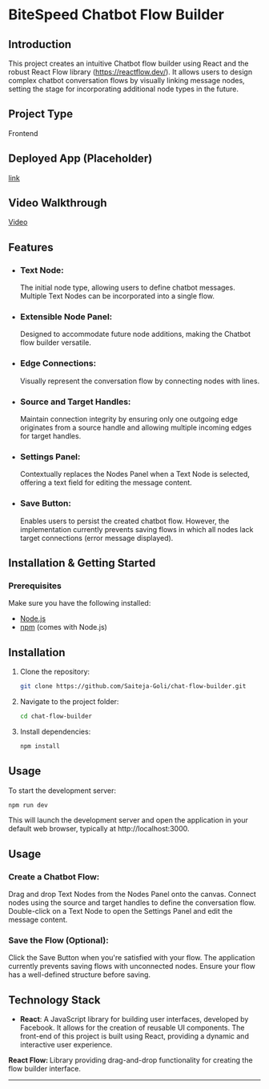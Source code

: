 # BiteSpeed Chatbot Flow Builder

## Introduction

This project creates an intuitive Chatbot flow builder using React and the robust React Flow library (https://reactflow.dev/). It allows users to design complex chatbot conversation flows by visually linking message nodes, setting the stage for incorporating additional node types in the future.

## Project Type

  Frontend

## Deployed App (Placeholder)
[link](https://chat-flow-builder-three.vercel.app/)


## Video Walkthrough

[Video](https://drive.google.com/file/d/1kYtW8FRRbfFhShZMKedi8A-ngxnJqDpL/view?usp=sharing)


## Features

- ### Text Node:
     The initial node type, allowing users to define chatbot messages. Multiple Text Nodes can be incorporated into a single flow.
- ### Extensible Node Panel: 
     Designed to accommodate future node additions, making the Chatbot flow builder versatile.
- ### Edge Connections: 
     Visually represent the conversation flow by connecting nodes with lines.
- ### Source and Target Handles: 
     Maintain connection integrity by ensuring only one outgoing edge originates from a source handle and allowing multiple incoming edges for target handles.
- ### Settings Panel: 
     Contextually replaces the Nodes Panel when a Text Node is selected, offering a text field for editing the message content.
- ### Save Button: 
     Enables users to persist the created chatbot flow. However, the implementation currently prevents saving flows in which all nodes lack target connections (error message displayed).
     
## Installation & Getting Started
### Prerequisites

Make sure you have the following installed:

- [Node.js](https://nodejs.org/)
- [npm](https://www.npmjs.com/) (comes with Node.js)

## Installation

1. Clone the repository:

   ```bash
   git clone https://github.com/Saiteja-Goli/chat-flow-builder.git
   ```

2. Navigate to the project folder:

   ```bash
   cd chat-flow-builder
   ```

3. Install dependencies:

   ```bash
   npm install
   ```

## Usage

To start the development server:

```bash
npm run dev
```
This will launch the development server and open the application in your default web browser, typically at http://localhost:3000.


## Usage

### Create a Chatbot Flow:
Drag and drop Text Nodes from the Nodes Panel onto the canvas.
Connect nodes using the source and target handles to define the conversation flow.
Double-click on a Text Node to open the Settings Panel and edit the message content.
### Save the Flow (Optional):
Click the Save Button when you're satisfied with your flow.
The application currently prevents saving flows with unconnected nodes. Ensure your flow has a well-defined structure before saving.

## Technology Stack
- **React**: A JavaScript library for building user interfaces, developed by Facebook. It allows for the creation of reusable UI components. The front-end of this project is built using React, providing a dynamic and interactive user experience.

<b>React Flow: </b> Library providing drag-and-drop functionality for creating the flow builder interface.


--- 